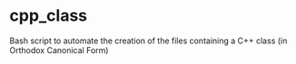 # cpp_class
Bash script to automate the creation of the files containing a C++ class (in Orthodox Canonical Form)  
